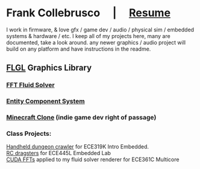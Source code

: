# Frank Collebrusco &nbsp; &nbsp; | &nbsp; &nbsp; [Resume](https://github.com/collebrusco/collebrusco/blob/main/resumes/Collebrusco_Frank_Resume.pdf?raw=true)
I work in firmware, & love gfx / game dev / audio / physical sim / embedded systems & hardware / etc. I keep all of my projects here, many are documented, take a look around. any newer graphics / audio project will build on any platform and have instructions in the readme.      
## [FLGL](https://github.com/collebrusco/flgl) Graphics Library
### [FFT Fluid Solver](https://github.com/collebrusco/fluid-solver-toy)
### [Entity Component System](https://github.com/collebrusco/entity-mini)
### [Minecraft Clone](https://github.com/collebrusco/minecraft)  (indie game dev right of passage)

### Class Projects:
[Handheld dungeon crawler](https://github.com/collebrusco/ECE-319K-game-competition) for ECE319K Intro Embedded.        
[RC dragsters](https://github.com/collebrusco/ECE-445L-final-project) for ECE445L Embedded Lab      
[CUDA FFTs](https://github.com/collebrusco/361C-term-project) applied to my fluid solver renderer for ECE361C Multicore


